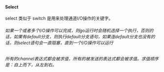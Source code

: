 #### Select

select 类似于 switch 是用来处理通道I/O操作的关键字。

###### 如果一个或者多个I/O操作可以完成，则go运行时会随机选择一个执行，否则的话，如果有default分支，则执行default分支语句，如果连default分支也没有的话，则select语句会一直阻塞，直到一个I/O操作可以运行

###### 所有的channel表达式都会被求值，所有的被发送的表达式都会被求值。求值顺序是：自上而下，从左到右。

###### 
